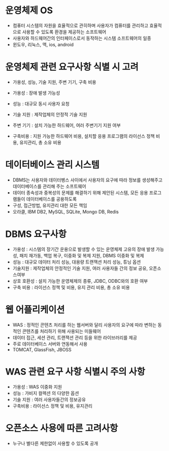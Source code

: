 # 운영체제 OS
- 컴퓨터 시스템의 자원을 효율적으로 관히하며 사용자가 컴퓨터를 관리하고 효율적으로 사용할 수 있도록 환경을 제공하는 소프트웨어
- 사용자와 하드웨어간의 인터페이스로서 동작하는 시스템 소프트웨어의 일종
- 윈도우, 리눅스, 맥, ios, android

# 운영체제 관련 요구사항 식별 시 고려
- 가용성, 성능, 기술 지원, 주변 기기, 구축 비용

- 가용성 : 장애 발생 가능성
- 성능 : 대규모 동시 사용자 요청
- 기술 지원 : 제작업체의 안정적 기술 지원
- 주변 기기 : 설치 가능한 하드웨어, 여러 주변기기 지원 여부
- 구축비용 : 지원 가능한 하드웨어 비용, 설치할 응용 프로그램의 라이선스 정책 비용, 유지관리, 총 소유 비용

# 데이터베이스 관리 시스템
- DBMS는 사용자와 데이터벵스 사이에서 사용자의 요구에 따라 정보를 생성해주고 데이터베이스를 관리해 주는 소프트웨어
- 데이터 종속성과 중복성의 문제를 해결하기 위해 제안된 시스템, 모든 응용 프로그램들이 데이터베이스를 공용하도록
- 구성, 접근방법, 유지관리 대한 모든 책임
- 오라클, IBM DB2, MySQL, SQLite, Mongo DB, Redis

# DBMS 요구사항
- 가용성 : 시스템의 장기간 운용으로 발생할 수 있는 운영체제 고유의 장애 발생 가능성, 패치 재가동, 백업 복구, 이중화 및 복제 지원, DBMS 이중화 및 복제
- 성능 : 대규모 데이터 처리 성능, 대용량 트랜잭션 처리 성능, 튜닝 옵션
- 기술지원 : 제작업체의 안정적인 기술 지원, 여러 사용자들 간의 정보 공유, 오픈소스여부
- 상호 호환성 : 설치 가능한 운영체제의 종류, JDBC, ODBC와의 호환 여부
- 구축 비용 : 라이선스 정책 및 비용, 유지 관리 비용, 총 소유 비용

# 웹 어플리케이션 
- WAS : 정적인 콘텐츠 처리를 하는 웹서버와 달리 사용자의 요구에 따라 변하는 동적인 콘텐츠를 처리하기 위해 사용되는 미들웨어
- 데이터 접근, 세션 관리, 트랜잭션 관리 등을 위한 라이브러리를 제공
- 주로 데이터베이스 서버와 연동해서 사용
- TOMCAT, GlassFish, JBOSS

# WAS 관련 요구 사항 식별시 주의 사항
- 가용성 : WAS 이중화 지원
- 성능 : 가비지 컬렉션 의 다양한 옵션
- 기술 지원 : 여러 사용자들간의 정보공유
- 구축비용 : 라이선스 정책 및 비용, 유지관리

# 오픈소스 사용에 따른 고려사항
- 누구나 별다른 제한없이 사용할 수 있도록 공개 